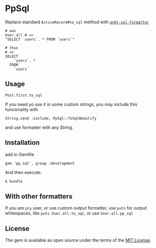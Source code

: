 # PpSql

Replace standard `ActiveRecord#to_sql` method with [`anbt-sql-formatter`](https://github.com/sonota88/anbt-sql-formatter)

```
# was
User.all # => 
"SELECT `users`. * FROM `users`"

# thus
# =>
SELECT
    `users`. *
  FROM
    `users`
```

## Usage

```
Post.first.to_sql
```

If you need yo use it in some custom strings, you may include this funcionality with

```
String.send :include, PpSql::ToSqlBeautify
```

and use formatter with any String.

## Installation

add in Gemfile
```
gem 'pp_sql', group :development
```

And then execute:
```bash
$ bundle
```

## With other formatters

If you are `pry` user, or use custom output formatter, use `puts` for output whitespaces, 
like `puts User.all.to_sql`, or use `User.all.pp_sql`

## License
The gem is available as open source under the terms of the [MIT License](http://opensource.org/licenses/MIT).

